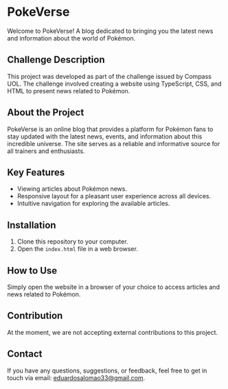 # PokeVerse

Welcome to PokeVerse! A blog dedicated to bringing you the latest news and information about the world of Pokémon.

## Challenge Description

This project was developed as part of the challenge issued by Compass UOL. The challenge involved creating a website using TypeScript, CSS, and HTML to present news related to Pokémon.

## About the Project

PokeVerse is an online blog that provides a platform for Pokémon fans to stay updated with the latest news, events, and information about this incredible universe. The site serves as a reliable and informative source for all trainers and enthusiasts.

## Key Features

- Viewing articles about Pokémon news.
- Responsive layout for a pleasant user experience across all devices.
- Intuitive navigation for exploring the available articles.

## Installation

1. Clone this repository to your computer.
2. Open the `index.html` file in a web browser.

## How to Use

Simply open the website in a browser of your choice to access articles and news related to Pokémon.

## Contribution

At the moment, we are not accepting external contributions to this project.

## Contact

If you have any questions, suggestions, or feedback, feel free to get in touch via email: eduardosalomao33@gmail.com.
